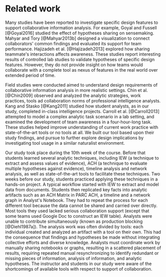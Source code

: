 # Related work

Many studies have been reported to investigate specific design features to
support collaborative information analysis. For example, Goyal and Fussell
[@Goyal2016] studied the effect of hypotheses sharing on sensemaking. Mahyar and
Tory [@Mahyar2013b] designed a visualization to connect collaborators' common
findings and evaluated its support for team performance. Hajizadeh et al.
[@Hajizadeh2013] explored how sharing teammate's interactions affects awareness.
These studies report interesting results of controlled lab studies to validate
hypotheses of specific design features. However, they do not provide insight on
how teams would collaborate with a complete tool as nexus of features in the
real world over extended period of time.

Field studies were conducted aimed to understand design requirements of
collaborative information analysis in more realistic settings. Chin et al.
[@Chin2009] observed and analyzed the analytic strategies, work practices, tools
ad collaboration norms of professional intelligence analysts. Kang and Stasko
[@Kang2011] studied how student analysts, as in our study, completed in-class
intelligence projects. Carroll et al. [@Carroll2013] attempted to model a
complex analytic task scenario in a lab setting, and examined the development of
team awareness in a four-hour-long task. These studies helped improve
understanding of current work practice with state-of-the-art tools or no tools
at all. We built our tool based upon their study findings, and pursue to further explore design implications by investigating tool usage in a similar naturalist environment.

Our study took place during the 10th week of the course. Before that students
learned several analytic techniques, including IEW (a technique to extract and
assess values of evidence), ACH (a technique to evaluate multiple hypotheses
against evidence), timeline analysis and network analysis, as well as
state-of-the-art tools to facilitate these techniques. Two weeks before our
study, students practiced applying these techniques in a hands-on project. A
typical workflow started with IEW to extract and model data from documents.
Students then replicated key facts into analytic artifacts such as an ACH Matrix
in PARC ACH, a timeline and a network graph in Analyst's Notebook. They had to
repeat the process for each different tool because the data cannot be shared and
carried over directly. Most tools they used lacked serious collaboration support
(except that some teams used Google Doc to construct an IEW table). Analysts
were unable to contribute simultaneously (known as production blocking [@Diehl1987a]).
The analysis work was often divided by tools: each individual created and
analyzed an artifact with a tool on their own. This had the consequence that
findings and hypotheses be made without integrating collective efforts and
diverse knowledge. Analysts must coordinate work by manually sharing notebooks
or graphs, resulting in a scattered placement of results, requiring repeated
manual resynchronizing to identify redundant or missing pieces of information,
analysis of information, and analytic hypotheses. The instructor and students in
our study were aware of the shortcomings of available tools with respect to
support of collaboration.
